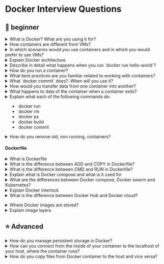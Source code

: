 # Docker Interview Questions

## :baby: beginner

<details>
<summary>What is Docker? What are you using it for?</summary><br>

 Docker is a software platform that enables developers to build, test, and deploy applications using containerization. It packages applications and their dependencies into standardized units called **containers**, which can run consistently across different computing environments. Essentially, Docker virtualizes the operating system, allowing you to run multiple applications in isolated containers on a single host, without the overhead of virtual machines. 
</details>

<details>
<summary>How containers are different from VMs?</summary><br>

The primary difference between containers and VMs is that containers allow you to virtualize
multiple workloads on the operating system while in the case of VMs the hardware is being virtualized to
run multiple machines each with its own OS.

![Container VS VM](https://github.com/srirymec/devops-sre-learning/blob/main/docker/images/container%20vs%20vms.jpg)

 | **Virtual Machines (VM)** | **Containers** |
|------------------------|------------|
| Virtual Machines imitate full-fledged hardware, including the guest OS, on top of a hypervisor. Each VM runs its own OS instance which is independent of the host OS. | Docker containers are lightweight and portable, and they share the host OS kernel. They run on top of the host OS and encapsulate the application and its dependencies. |
| VMs consume more resources since they need to imitate an entire operating system, including memory, disk space, and CPU. | In terms of resource utilization, Docker Containers are highly efficient since they share the host OS kernel and require fewer resources compared to VMs. |
| Comparatively, VMs offer stronger isolation since each VM runs its kernel and has its dedicated resources. Hence, VMs are more secure but also heavier. | Containers provide process-level isolation. This means that they share the same OS kernel but have separate filesystems and networking. This is achieved through namespaces and control groups. |
| VMs are less flexible compared to containers due to differences in underlying hardware and hypervisor configurations. However, they can be portable to some extent through disk images. | As long as Docker is installed in an environment, Containers can run consistently across different environments, development or production. This makes them highly portable. |
| VMs typically take longer to start because they need to boot an entire OS. This results in slower startup times compared to containers. | Containers spin up almost instantly since they utilize the host OS kernel. Hence, they are best suitable for microservices architectures and rapid scaling. |
| VMs are preferred for running legacy applications that have strict security requirements where strong isolation is necessary. | Docker Containers are best suited for microservices architectures, CI/CD pipelines, and applications that require rapid deployment and scaling. |
</details>

<details>
<summary>In which scenarios would you use containers and in which you would prefer to use VMs?</summary><br>

**You should choose VMs when:**
  * you need run an application which requires all the resources and functionalities of an OS
  * you need full isolation and security

**You should choose containers when:**
  * you need a lightweight solution that quickly starts
  * Running multiple versions or instances of a single application
</details>

<details>
<summary>Explain Docker architecture</summary><br>

 ![Docker architecture](https://github.com/srirymec/devops-sre-learning/blob/main/docker/images/docker_architecture.jpg)

- **Docker Daemon**
  - Also known as `dockerd`, it manages Docker objects like containers, images, volumes, and networks.
  - Listens to Docker API requests.
  - Can communicate with other daemons to manage Docker services.

- **Docker Client**
  - Users interact with Docker using clients like the CLI.
  - Docker commands (e.g., `docker run`) are sent to `dockerd` for execution.
  - A single Docker client can communicate with multiple daemons.

- **Docker Desktop**
  - An easy-to-use application for accessing Docker on Windows, macOS, and Linux.
  - Allows users to perform all Docker-related functionalities.
  - Bundled with Docker daemon, client, Compose, Kubernetes, and more.

- **Docker Registries**
  - Registries store Docker images.
  - The most popular public registry is **Docker Hub**.
  - By default, Docker pulls images from Docker Hub.
  - `docker pull` or `docker run` commands fetch images from the registry.
  - `docker push` sends images to the registry.

- **Docker Objects**
  - Includes images, containers, networks, volumes, plugins, and others used throughout the Docker lifecycle.

- **Docker Images**
  - Read-only templates used to create containers.
  - Typically based on another image with added modifications.
  - Example: An image based on Ubuntu with Apache, your application, and custom configurations.
  - Can be custom-built using a `Dockerfile`.
  - Each instruction in a Dockerfile adds a layer to the image.
  - When rebuilding, only changed layers are rebuilt—making images lightweight and fast.

- **Docker Containers**
  - A container is a running instance of a Docker image.
  - You can create, run, stop, move, or delete containers.
  - Container behavior depends on the image and startup configurations.
  - Unsaved changes (not persisted via volumes) are lost when a container is removed or stopped.

- **Docker Networks**
  - Enable communication between containers.
  - Containers are isolated by default.
  - Virtual networks allow safe communication between containers.
  - Networks can be simple (bridge) or complex (custom drivers).
  - Essential for multi-container applications.

- **Docker Storage**
  - Traditional applications rely on host storage.
  - Docker uses **volumes** to manage storage outside of the container.
  - Volumes ensure data persists even if containers are stopped or deleted.
  - You can bind-mount directories from the host or use named volumes.
  - Volumes separate data from the container lifecycle, ensuring durability and manageability.
</details>

<details>
<summary>Describe in detail what happens when you run `docker run hello-world`?</summary><br>

- Docker CLI passes your request to Docker daemon.
- Docker daemon downloads the image from Docker Hub
- Docker daemon creates a new container by using the image it downloaded
- Docker daemon redirects output from container to Docker CLI which redirects it to the standard output
</details>

<details>
<summary>How do you run a container?</summary><br>

 The primary command for starting and creating Docker containers is `docker run`. If the image isn't already available locally, Docker pulls it from a registry when you run this command. It then starts a fresh container instance by generating one based on that image.

With the help of this command, you can specify several options, including volume mounts, environment variables, port mappings, and more, to tailor the container's configuration to your requirements.

```bash
$ docker run -d -p 8080:80 nginx
```
![docker run](https://github.com/srirymec/devops-sre-learning/blob/main/docker/images/docker_containers_3.jpg)

In this case, the detached mode (`-d`) of the `docker run` command creates a new container based on the `"nginx"` image and runs it in the background. Additionally, it maps host port `8080` to container port `80` (`-p 8080:80`), granting access to the **NGINX** web server housed within the container.
</details>

<details>
<summary>What best practices are you familiar related to working with containers?</summary><br>

- 🐳 Image Design & Management
  - Use minimal base images (e.g., alpine, distroless) -> Reduces attack surface and image size.
  - Multi-stage builds -> Compile/build in one stage and copy only needed artifacts to the final image.
  - Pin image versions -> Avoid using latest; instead, use specific tags to prevent unexpected changes.
  - Keep images small -> Avoid installing unnecessary packages. Clean up apt-get caches, etc.
  - Layer caching awareness -> Place least frequently changed layers on top of Dockerfile to optimize builds.

- 🔐 Security Best Practices
  - Scan images for vulnerabilities
→ Use tools like Trivy, Clair, or Docker Scout in your CI pipeline.
  - Run containers as non-root
→ Add a user in Dockerfile and drop unnecessary Linux capabilities.
  - Read-only file systems
→ Set filesystem to read-only except where writable volumes are needed.
  - Avoid secrets in images or ENV
→ Use Kubernetes Secrets or external secret management (e.g., Vault, AWS Secrets Manager).

- ⚙️ Container Runtime Configurations
  - Limit resource usage
→ Set memory (memory) and CPU (cpu) limits in Docker or Kubernetes.
  - Health checks
→ Use HEALTHCHECK in Docker and livenessProbe/readinessProbe in Kubernetes.
  - Log to stdout/stderr
→ Allow logs to be captured by container orchestrators like Kubernetes.

- 📦Container Orchestration (Kubernetes)
  - Immutable infrastructure
→ Avoid modifying running containers. Replace them with new builds.
  - Use deployments and services
→ Ensure proper rolling updates and service discovery.
  - Namespace separation
→ Use namespaces for multitenancy or separating environments.
  - Use ConfigMaps and Secrets
→ Externalize configuration and sensitive data cleanly.

- 🚀 CI/CD Integration
  - Automate image builds and pushes
→ Use CI/CD tools like GitHub Actions, GitLab CI, or Google Cloud Build.
  - Tag with git commit or version
→ Enables better traceability.
  - Use a trusted registry
→ Push to secured registries like Docker Hub (with signed images), ECR, GCR, etc.

- 🔍 Monitoring & Observability
  - Use sidecars or agents for monitoring/logging
→ Example: Fluentd, Promtail, Datadog Agent.
  - Expose metrics endpoints
→ Prometheus-compatible metrics endpoints using /metrics.
 
</details>

<details>
<summary>What `docker commit` does?. When will you use it?</summary><br>

 The `docker commit` command allows users to create a new Docker image based on the contents of a container. The new image comprises the base image and a layer containing modifications made inside the container.

The `docker commit` command uses the following syntax:

```
docker commit [options] [container-id-or-name] [image-name]:[tag]
```

The `[tag]` part of the command is optional. If you create an image without a tag, Docker defaults to `latest`.
</details>

<details>
<summary>How would you transfer data from one container into another?</summary><br>

 # 📦 Methods for Transferring Data Between Docker Containers

---

## 🔹 Docker Volumes

- **Concept:**  
  Docker volumes provide a mechanism for persistent data storage and sharing between containers.

- **How it works:**  
  When a volume is mounted to a container, changes made within the container’s volume directory are reflected on the host and in other containers that share the same volume.

- **Example:**
  ```
  docker run -d -v myvolume:/app/data my_container_image  # Create a volume and mount it to a container
  docker run -d -v myvolume:/app/data another_container_image  # Mount the same volume to another container
  ```

---

## 🔹 `docker cp` Command

- **Concept:**  
  The `docker cp` command allows copying files and directories between a container and the host or between containers.

- **How it works:**  
  It can copy files from the container to the host, or from the host to the container.

- **Example:**
  ```
  docker cp my_container:/app/data/file.txt .  # Copy file.txt from container to the current directory on the host
  docker cp file.txt my_container:/app/data/  # Copy file.txt from the host to the container's /app/data directory
  ```

---

## 🔹 Network Communication

- **Concept:**  
  Containers can communicate with each other over a network if they are part of the same network or if they are exposed to each other through exposed ports.

- **How it works:**  
  Applications within the containers can use standard network protocols (like HTTP, TCP sockets, etc.) to exchange data.

- **Example:**
  ```
  - A web application container can send data to a database container through a REST API.
  - Containers can use message queues (like RabbitMQ or Kafka) to exchange data.
  ```

---

## 🔹 Named Volumes

- **Concept:**  
  Named volumes offer a way to manage and share data between containers, especially in `docker-compose`.

- **How it works:**  
  You define named volumes in your `docker-compose.yml` and mount them to containers.

- **Example:**
 ```
        version: "3.8"
        services:
          web:
            image: nginx:latest
            ports:
              - "8080:80"
            volumes:
              - my_web_data:/usr/share/nginx/html  # Named volume for website content
          db:
            image: postgres:latest
            volumes:
              - my_db_data:/var/lib/postgresql/data  # Named volume for database data
        volumes:
          my_web_data:
          my_db_data:
 ```

</details>

<details>
<summary>What happens to data of the container when a container exits?</summary><br>

 When a container starts, it uses the files and configuration provided by the image. Each container is able to create, modify, and delete files and does so without affecting any other containers. **When the container is deleted, these file changes are also deleted.**

While this ephemeral nature of containers is great, it poses a challenge when you want to persist the data. For example, if you restart a database container, you might not want to start with an empty database. So, how do you persist files?

## Container volumes

Volumes are a storage mechanism that provide the ability to persist data beyond the lifecycle of an individual container. Think of it like providing a shortcut or symlink from inside the container to outside the container.

As an example, imagine you create a volume named `log-data`.

```
docker volume create log-data
```

When starting a container with the following command, the volume will be mounted (or attached) into the container at `/logs`:

```
docker run -d -p 80:80 -v log-data:/logs docker/welcome-to-docker
```

If the volume `log-data` doesn't exist, Docker will automatically create it for you.

When the container runs, all files it writes into the `/logs` folder will be saved in this volume, outside of the container. If you delete the container and start a new container using the same volume, the files will still be there.

</details>

<details>
<summary>Explain what each of the following commands do:

  * docker run
  * docker rm
  * docker ps
  * docker build
  * docker commit
    
</summary><br>

- **docker run**
  The primary command for starting and creating Docker containers is `docker run`. If the image isn't already available locally, Docker pulls it from a registry when you run this command. It then starts a fresh container instance by generating one based on that image.

With the help of this command, you can specify several options, including volume mounts, environment variables, port mappings, and more, to tailor the container's configuration to your requirements.

```bash
$ docker run -d -p 8080:80 nginx
```
![docker run](https://github.com/srirymec/devops-sre-learning/blob/main/docker/images/docker_containers_3.jpg)

In this case, the detached mode (`-d`) of the `docker run` command creates a new container based on the `"nginx"` image and runs it in the background. Additionally, it maps host port `8080` to container port `80` (`-p 8080:80`), granting access to the **NGINX** web server housed within the container.

- **docker rm**
To remove a Docker container or containers, you can use the `docker rm` command. The container(s) whose ID or name you wish to remove can be specified. This command only removes stopped containers by default; to forcefully remove running containers, you can use the `-f` or `--force` flag.

```bash
$ docker rm my_container
```
![docker rm](https://github.com/srirymec/devops-sre-learning/blob/main/docker/images/docker_containers_9.jpg)

The above command deletes the container with the name `"my_container"`. Unless the `-f` flag is used to force removal, the container must stop running before being removed.

If you want to remove all Docker containers together, you can chain two commands — `docker ps -aq`, which is used to obtain a list of all container IDs, and combine it with the `docker rm` command to remove all containers, including running containers.

```bash
$ docker rm $(docker ps -aq)
```
![docker rm1](https://github.com/srirymec/devops-sre-learning/blob/main/docker/images/docker_containers_11.jpg)

The above command removes every container on the Docker host, regardless of whether it is running or stopped.

- **docker ps**
  The Docker host's running containers can be listed using the `docker ps` command. You can use the `-a` or `--all` flag to show all containers, including stopped ones, as it only shows running containers by default.

```bash
$ docker ps
```
![docker ps](https://github.com/srirymec/devops-sre-learning/blob/main/docker/images/docker_containers_2.jpg)

This command displays the IDs, names, statuses, and other pertinent details of all containers that are currently running. It returns an empty list if no containers are in use.

- **docker build**
  The docker build command is used to build a Docker image from a Dockerfile and a context.

  ```bash
  $ docker build -t my-app:latest .
  ```
  Assuming the Docker file is in the current directory.
  
- **docker commit**
  The `docker commit` command allows users to create a new Docker image based on the contents of a container. The new image comprises the base image and a layer containing modifications made inside the container.

The `docker commit` command uses the following syntax:

```
docker commit [options] [container-id-or-name] [image-name]:[tag]
```

The `[tag]` part of the command is optional. If you create an image without a tag, Docker defaults to `latest`.
</details>

<details>
<summary>How do you remove old, non running, containers?</summary><br>

 To clear up disk space on the Docker host, you can use the `docker container prune` command to remove all stopped containers. It is a practical method of clearing out empty containers and recovering resources.

```bash
$ docker container prune
```
![docker prune](https://github.com/srirymec/devops-sre-learning/blob/main/docker/images/docker_containers_10.jpg)

Docker asks for confirmation before continuing, but you can ignore this prompt by passing it with the `-f` or `--force` flag.

```bash
$ docker container prune -f
```
</details>

#### Dockerfile

<details>
<summary>What is Dockerfile</summary><br>

A Dockerfile is a plain text document that contains a series of instructions used to automatically build a Docker image. Each instruction in a Dockerfile represents a step in the image creation process, such as specifying a base image, copying files, installing dependencies, or setting environment variables. 

### 📄 Dockerfile Instructions

| Instruction   | Description                                             |
|---------------|---------------------------------------------------------|
| `ADD`         | Add local or remote files and directories.              |
| `ARG`         | Use build-time variables.                               |
| `CMD`         | Specify default commands.                               |
| `COPY`        | Copy files and directories.                             |
| `ENTRYPOINT`  | Specify default executable.                             |
| `ENV`         | Set environment variables.                              |
| `EXPOSE`      | Describe which ports your application is listening on.  |
| `FROM`        | Create a new build stage from a base image.             |
| `RUN`         | Execute build commands.                                 |
| `WORKDIR`     | Specify/Change working directory.                       |
| `USER`        | Set user and group ID.                                  |

### Example Docker file
```
FROM python:3.11-slim
COPY app.py /app/app.py
WORKDIR /app
CMD ["python", "app.py"]

```
</details>

<details>
<summary>What is the difference between ADD and COPY in Dockerfile?</summary><br>

Both `COPY` and `ADD` are Dockerfile instructions used to transfer files and directories from the build context into a Docker image. However, they differ in their capabilities:

- COPY:
  - Functionality: COPY is a straightforward instruction used to copy local files or directories from the host machine (the build context) into the Docker image at a specified destination.
  - Simplicity: It only performs a direct copy operation, making it more predictable and easier to understand.
  - Syntax: ```COPY <source> <destination>```

- ADD:
  - Functionality: ADD is more versatile than COPY, offering additional features beyond simple file copying.
  - Remote URLs: It can download files from remote URLs directly into the image.
  - Archive Extraction: It can automatically extract compressed archives (like .tar, .tar.gz, .zip) if the source is a local compressed file.
  - Syntax: ```ADD <source> <destination>```

**Key Differences Summarized:**

# 📋 Comparison: `COPY` vs `ADD` in Dockerfile

| Feature               | `COPY`                            | `ADD`                                                  |
|------------------------|------------------------------------|---------------------------------------------------------|
| Local Files/Dirs       | Yes                                | Yes                                                     |
| Remote URLs            | No                                 | Yes (downloads content)                                 |
| Automatic Extraction   | No (copies archives as-is)         | Yes (extracts local archives)                           |
| Complexity             | Simpler and more predictable       | More complex due to added functionalities               |
| Best Practice          | Preferred for most local file copies | Use only when needing URL download or archive extraction |


</details>

<details>
<summary>What is the difference between CMD and RUN in Dockerfile?</summary><br><b>
</b></details>

<details>
<summary>Explain what is Docker compose and what is it used for</summary><br><b>
</b></details>

<details>
<summary>What are the differences between Docker compose, Docker swarm and Kubernetes?</summary><br><b>
</b></details>

<details>
<summary>Explain Docker interlock</summary><br><b>
</b></details>

<details>
<summary>What is the difference between Docker Hub and Docker cloud?</summary><br><b>

Docker Hub is a native Docker registry service which allows you to run pull
and push commands to install and deploy Docker images from the Docker Hub.

Docker Cloud is built on top of the Docker Hub so Docker Cloud provides
you with more options/features compared to Docker Hub. One example is
Swarm management which means you can create new swarms in Docker Cloud.
</b></details>

<details>
<summary>Where Docker images are stored?</summary><br><b>
</b></details>

<details>
<summary>Explain image layers</summary><br><b>
</b></details>

<a name="docker-advanced"></a>
## :star: Advanced

<details>
<summary>How do you manage persistent storage in Docker?</summary><br><b>
</b></details>

<details>
<summary>How can you connect from the inside of your container to the localhost of your host, where the container runs?</summary><br><b>
</b></details>

<details>
<summary>How do you copy files from Docker container to the host and vice versa?</summary><br><b>
</b></details>
